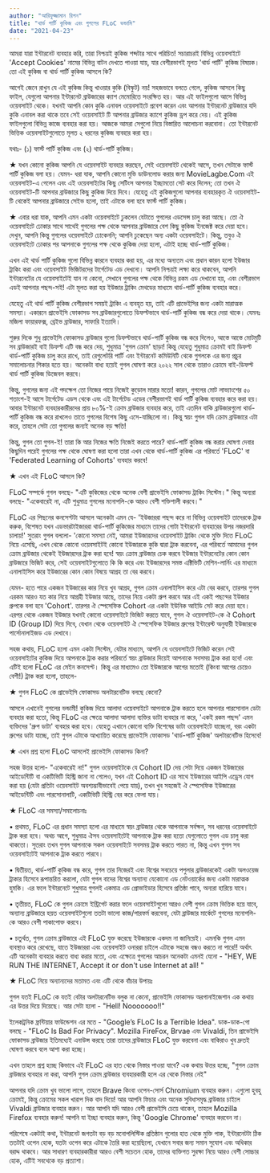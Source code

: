 ```yaml
---
author: "আরিফুজ্জামান রিপন"
title: "থার্ড পার্টি কুকিজ এবং গুগলের FLoC ভন্ডামি"
date: "2021-04-23"
---
```


আমরা যারা ইন্টারনেট ব্যবহার করি, তারা নিশ্চয়ই কুকিজ শব্দটার সাথে পরিচিত! সচারাচরই বিভিন্ন ওয়েবসাইটে 'Accept Cookies' নামের বিভিন্ন বাটন দেখতে পাওয়া যায়, যার বেশীরভাগই মূলত 'থার্ড পার্টি' কুকিজ বিষয়ক। তো এই কুকিজ বা থার্ড পার্টি কুকিজ আসলে কি?

আগেই জেনে রাখুন যে এই কুকিজ কিন্তু খাওয়ার কুকি (বিস্কুট) নয়! সহজভাবে বলতে গেলে, কুকিজ আসলে কিছু ফাইল, যেগুলো আপনার ইন্টারনেট ব্রাউজারের ক্যাশ মেমোরিতে সংরক্ষিত হয়। আর এই ফাইলগুলো আসে বিভিন্ন ওয়েবসাইট থেকে। যখনই আপনি কোন কুকি এনাবল ওয়েবসাইটে প্রবেশ করেন এবং আপনার ইন্টারনেট ব্রাউজারে যদি কুকি এনাবল করা থাকে তবে সেই ওয়েবসাইট টি আপনার ব্রাউজার ক্যাশে কুকিজ ড্রপ করে দেয়। এই কুকিজ ফাইলগুলো বিভিন্ন কাজে ব্যবহার করা হয়। আজকে আমরা সেগুলো নিয়ে বিস্তারিত আলোচনা করবোনা। তো ইন্টারনেট ভিত্তিক ওয়েবসাইটগুলোতে মূলত ২ ধরনের কুকিজ ব্যবহার করা হয়।

যথাঃ- (১) ফার্স্ট পার্টি কুকিজ এবং (২) থার্ড-পার্টি কুকিজ।

★ যখন কোনো কুকিজ আপনি যে ওয়েবসাইট ব্যবহার করছেন, সেই ওয়েবসাইট থেকেই আসে, তখন সেটাকে ফার্স্ট পার্টি কুকিজ বলা হয়। যেমন- ধরা যাক, আপনি কোনো মুভি ডাউনলোড করার জন্য MovieLagbe.Com এই ওয়েবসাইট-এ গেলেন এবং এই ওয়েবসাইটের কিছু সেটিংস আপনার ইচ্ছামতো সেট করে দিলেন; তো তখন ঐ ওয়েবসাইট-টি আপনার ব্রাউজারে কিছু কুকিজ দিয়ে দিবে। যেহেতু এই কুকিজগুলো আপনার ব্যবহারকৃত ঐ ওয়েবসাইট-টি থেকেই আপনার ব্রাউজারে সেইভ হলো, তাই এটাকে বলা হবে ফার্স্ট পার্টি কুকিজ।

★ এবার ধরা যাক, আপনি এমন একটা ওয়েবসাইটে ঢুকলেন যেটাতে গুগলের এডসেন্স চালু করা আছে। তো ঐ ওয়েবসাইটে ঢোকার সাথে সাথেই গুগলের পক্ষ থেকে আপনার ব্রাউজারে বেশ কিছু কুকিজ ইনজেক্ট করে দেয়া হবে। দেখুন, আপনি কিন্তু গুগলের ওয়েবসাইটে ঢোকেননি; আপনি ঢুকেছেন অন্য একটা ওয়েবসাইটে। কিন্তু, তবুও ঐ ওয়েবসাইটে ঢোকার পর আপনাকে গুগলের পক্ষ থেকে কুকিজ দেয়া হলো, এটাই হচ্ছে থার্ড-পার্টি কুকিজ।

এখন এই থার্ড পার্টি কুকিজ গুলো বিভিন্ন কারনে ব্যবহার করা হয়, এর মধ্যে অন্যতম এবং প্রধান কারন হলো ইউজার ট্রাকিং করা এবং ওয়েবসাইট ভিজিটরদের টার্গেটেড এড দেখনো। আপনি নিশ্চয়ই লক্ষ্য করে থাকবেন, আপনি ইন্টারনেটের যে ওয়েবসাইটেই যান না কেনো, সেখানে গুগলের পক্ষ থেকে বিভিন্ন রকম এড দেখানো হয়, এবং বেশীরভাগ এডই আপনার পছন্দ-সই! এটা মূলত করা হয় ইউজার ট্রাকিং মেথডের মাধ্যমে থার্ড-পার্টি কুকিজ ব্যবহার করে।

যেহেতু এই থার্ড পার্টি কুকিজ বেশীরভাগ সময়ই ট্রাকিং এ ব্যবহৃত হয়, তাই এটি প্রাভেইসির জন্য একটা মারাত্মক সমস্যা। একারনে প্রাভেইসি ফোকাসড সব ব্রাউজারগুলোতে ডিফল্টভাবে থার্ড-পার্টি কুকিজ বন্ধ করে দেয়া থাকে। যেমনঃ মজিলা ফায়ারফক্স, ব্রেইভ ব্রাউজার, সাফারি ইত্যাদি।

শুরুর দিকে শুধু প্রাভেইসি ফোকাসড ব্রাউজার গুলো ডিফল্টভাবে থার্ড-পার্টি কুকিজ বন্ধ করে দিলেও, আস্তে আস্তে মোটমুটি সব ব্রাউজারই বাই ডিফল্ট এটি বন্ধ করে দেয়, শুধুমাত্র 'গুগল ক্রোম' ছাড়া! কিন্তু যেহেতু শুধুমাত্র ক্রোমই বাই ডিফল্ট থার্ড-পার্টি কুকিজ চালু করে রাখে, তাই রেগুলেটরি পার্টি এবং ইন্টারনেট কমিউনিটি থেকে গুগলকে এর জন্য প্রচুর সমালোচনার শিকার হতে হয়। অনেকটা বাধ্য হয়েই গুগল ঘোষণা করে ২০২২ সাল থেকে তারাও ক্রোমে বাই-ডিফল্ট থার্ড পার্টি কুকিজ ডিজেবল করবে।

কিন্তু, গুগলের জন্য এই পদক্ষেপ তো নিজের পায়ে নিজেই কুড়োল মারার মতো! কারন, গুগলের মোট লাভ্যাংশের ৫০ শতাংশ-ই আসে টার্গেটেড এডস থেকে এবং এই টার্গেটেড এডের বেশীরভাগই থার্ড পার্টি কুকিজ ব্যবহার করে করা হয়। আবার ইন্টারনেট ব্যবহারকারীরদের প্রায় ৮০%-ই ক্রোম ব্রাউজার ব্যবহার করে, তাই এতদিন বাকি ব্রাউজারগুলো থার্ড-পার্টি কুকিজ বন্ধ করে রাখলেও তাতে গুগলের বিশেষ কিছু এসে-যাচ্ছিলো না। কিন্তু স্বয়ং গুগল যদি ক্রোম ব্রাউজারে এটা করে, তাহলে সেটা তো গুগলের জন্যই অনেক বড় ক্ষতি!

কিন্তু, গুগল তো গুগল-ই! তারা কি আর নিজের ক্ষতি নিজেই করতে পারে? থার্ড-পার্টি কুকিজ বন্ধ করার ঘোষণা দেবার কিছুদিন পরেই গুগলের পক্ষ থেকে ঘোষণা করা হলো তারা এখন থেকে থার্ড-পার্টি কুকিজ এর পরিবর্তে 'FLoC' বা 'Federated Learning of Cohorts' ব্যবহার করবে!

★ এখন এই FLoC আসলে কি?

FLoC সম্পর্কে গুগল বলছে- "এটি কুকিজের থেকে অনেক বেশী প্রাভেইসি ফোকাসড ট্রাকিং সিস্টেম।" কিন্তু অন্যরা বলছে- "একেবারেই না, এটি শুধুমাত্র গুগলের মনোপলি-কে আরও বেশী শক্তিশালী করবে।"

FLoC এর পিছনের কনসেপ্টটা আসলে অনেকটা এমন যে- 'ইউজাররা পছন্দ করে না বিভিন্ন ওয়েবসাইট তাদেরকে ট্রাক করুক, বিশেষত যখন এডভারটাইজাররা থার্ড-পার্টি কুকিজের মাধ্যমে তাদের গোটা ইন্টারনেট ব্যবহারের উপর নজরদারি চালায়!' সুতরাং গুগল বললো- 'কোনো সমস্যা নেই, আমরা ইউজারদের ওয়েবসাইট ট্রাকিং থেকে মুক্তি দিতে FLoC নিয়ে এসেছি, এখন থেকে কোনো ওয়েবসাইটই কোনো ইউজারকে কুকি দ্বারা ট্রাক করবেনা, এর পরিবর্তে আমাদের গুগল ক্রোম ব্রাউজার থেকেই ইউজারদের ট্রাক করা হবে! স্বয়ং ক্রোম ব্রাউজার চেক করবে ইউজার ইন্টারনেটের কোন কোন ব্রাউজারে ভিজিট করে, সেই ওয়েবসাইটগুলোতে কি কি করে এবং ইউজারদের সমস্ত এক্টিভিটি মেশিন-লার্নিং এর মাধ্যমে এনালাইসিস করে ইউজারের কোন কোন বিষয়ে আগ্রহ তা বের করবে।

যেমন- হতে পারে একজন ইউজারের কার নিয়ে খুব আগ্রহ, গুগল ক্রোম এনালাইসিস করে এটা বের করবে, তারপর গুগল এরকম আরও যত কার নিয়ে আগ্রহী ইউজার আছে, তাদের নিয়ে একটা গ্রুপ করবে আর এই একই পছন্দের ইউজার গ্রুপকে বলা হবে 'Cohort'. তারপর ঐ স্পেসেফিক Cohort এর একটা ইউনিক আইডি সেট করে দেয়া হবে। এরপর থেকে একজন ইউজার যখনই কোনো ওয়েবসাইটে ভিজিট করতে যাবে, গুগল ঐ ওয়েবসাইট-কে ঐ Cohort ID (Group ID) দিয়ে দিবে, যেখান থেকে ওয়েবসাইট ঐ স্পেসেফিক ইউজার গ্রুপের ইন্টারেস্ট অনুযায়ী ইউজারকে পার্সোনালাইজড এড দেখাবে।

সহজ কথায়, FLoC হলো এমন একটা সিস্টেম, যেটার মাধ্যমে, আপনি যে ওয়েবসাইটে ভিজিট করেন সেই ওয়েবসাইটের কুকিজ দিয়ে আপনাকে ট্রাক করার পরিবর্তে স্বয়ং ব্রাউজার দিয়েই আপনাকে সবসময় ট্রাক করা হবে! এবং এটিই হলো FLoC এর মেইন কনসেপ্ট। কিন্তু এর মাধ্যমেও তো ইউজারকে আগের মতোই (কিংবা আগের চেয়েও বেশী!) ট্রাক করা হলো, তাহলে-

★ গুগল FLoC কে প্রাভেইসি ফোকাসড অলটারনেটিভ বলছে কেনো?

আসলে এখানেই গুগলের ভন্ডামী! কুকিজ দিয়ে আলাদা ওয়েবসাইটে আপনাকে ট্রাক করতে হলে আপনার পারসোনাল ডেটা ব্যবহার করা হতো, কিন্তু FLoC এর ক্ষেত্রে আলাদা আলাদা ব্যক্তির ডাটা ব্যবহার না করে, 'একই রকম পছন্দ' এমন ব্যক্তিদের 'গ্রুপ ডাটা' ব্যবহার করা হবে। যেহেতু এখানে কোনো ব্যক্তি বিশেষের ডাটা ওয়েবসাইটে যাচ্ছেনা, বরং একটা গ্রুপের ডাটা যাচ্ছে, তাই গুগল এটাকে আখ্যায়িত করেছে প্রাভেইসি ফোকাসড 'থার্ড-পার্টি কুকিজ' অলটারনেটিভ হিসেবে!

★ এখন প্রশ্ন হলো FLoC আসলেই প্রাভেইসি ফোকাসড কিনা?

সহজ উত্তর হলো- "একেবারেই না!"
গুগল ওয়েবসাইটকে যে Cohort ID দেয় সেটা দিয়ে একজন ইউজারের আইডেন্টিটি বা একটিভিটি হিস্ট্রি জানা না গেলেও, যখন এই Cohort ID এর সাথে ইউজারের আইপি এড্রেস যোগ করা হয় (যেটা প্রতিটা ওয়েবসাইট অবশ্যম্ভাবীভাবেই পেয়ে যায়), তখন খুব সহজেই ঐ স্পেসেফিক ইউজারের আইডেন্টিটি এবং পারসোনালাটি, একটিভিটি হিস্ট্রি বের করে ফেলা যায়।

★ FLoC এর সমস্যা/সমালোচনাঃ

• প্রথমত, FLoC এর প্রধান সমস্যা হলো এর মাধ্যমে স্বয়ং ব্রাউজার থেকে আপনাকে সর্বক্ষন, সব ধরনের ওয়েবসাইটে ট্রাক করা হবে। অথচ আগে, শুধুমাত্র ঐসব ওয়েবসাইটেই আপনাকে ট্রাক করা হতো যেগুলোতে গুগল এড চালু করা থাকতো। সুতরাং তখন গুগল আপনাকে সকল ওয়েবসাইটে সবসময় ট্রাক করতে পারত না, কিন্তু এখন গুগল সব ওয়েবসাইটেই আপনাকে ট্রাক করতে পারবে।

• দ্বিতীয়ত, থার্ড-পার্টি কুকিজ বন্ধ করে, গুগল তার নিজেরই এবং বিশ্বের সবচেয়ে পপুলার ব্রাউজারকেই একটা অলওয়েজ ট্রাকার হিসেবে রূপান্তরিত করলো, যেটা গুগল বাদের বিশ্বের অন্যান্য যেকোনো এড নেটওয়ার্কের জন্য একটা মারাত্মক হুমকি। এর ফলে ইন্টারনেটে শুধুমাত্র গুগলই একমাত্র এড প্রোভাইডার হিসেবে প্রতিষ্ঠা পাবে, অন্যরা হারিয়ে যাবে।

• তৃতীয়ত, FLoC কে গুগল ক্রোমে ইন্ট্রিগেট করার ফলে ওয়েবসাইটগুলো আরও বেশী গুগল ক্রোম ভিত্তিক হয়ে যাবে, অন্যান্য ব্রাউজারে হয়ত ওয়েবসাইটগুলো ততটা ভালো কাজ/পারফর্ম করবেনা, যেটা ব্রাউজার মার্কেটে গুগলের মনোপলি-কে আরও বেশী পাকাপোক্ত করবে।

• চতুর্থত, গুগল ক্রোম ব্রাউজারে এই FLoC যুক্ত করেছে ইউজারকে একদম না জানিয়েই। এমনকি গুগল এমন ব্যবস্থাও করে রেখেছে, যাতে ইউজাররা এবং ওয়েবসাইট ওনাররা চাইলে এটাকে সহজে বন্ধও করতে না পারে!! অর্থাৎ এটি অনেকটা ব্যবহার করতে বাধ্য করার মতো, এবং এক্ষেত্রে গুগলের আচরন অনেকটা এমনই যেনো - "HEY, WE RUN THE INTERNET, Accept it or don't use Internet at all! "

★ FLoC নিয়ে অন্যান্যদের মতামত এবং এটি থেকে বাঁচার উপায়ঃ

গুগল যতই FLoC কে যতই বেটার অলটারনেটিভ বলুক না কেনো, প্রাভেইসি ফোকাসড অরগানাইজেশান এক কথায় এর উত্তর দিয়ে দিয়েছে। আর সেটা হলো - "Hell! Nooooooo!!"

ইলেকট্রনিক ফ্রন্টিয়ার ফাউন্ডেশন এর মতে - "Google’s FLoC Is a Terrible Idea".  ডাক-ডাক-গো বলছে - "FLoC Is Bad For Privacy". Mozilla FireFox, Brvae এবং Vivaldi, তিন প্রাভেইসি ফোকাসড ব্রাউজার ইতিমধ্যেই এনাউন্স করছে তারা তাদের ব্রাউজারে FLoC যুক্ত করবেনা এবং বাকিরাও খুব দ্রুতই ঘোষণা করবে বলে আশা করা হচ্ছে।

এখন তাহলে প্রশ্ন হচ্ছে কিভাবে এই FLoC এর হাত থেকে নিস্তার পাওয়া যাবে?
এক কথায় উত্তর হচ্ছে, "গুগল ক্রোম ব্রাউজার ব্যবহার না করা, আপনি গুগল ক্রোম ব্রাউজার ব্যবহারকারী হলে এর থেকে নিস্তার নেই"

আপনার যদি ক্রোম খুব ভালো লাগে, তাহলে Brave কিংবা ওপেন-সোর্স Chromium ব্যবহার করুন। এগুলো হুবহু ক্রোমই, কিন্তু ক্রোমের সকল খারাপ দিক বাদ দিয়ে! আর আপনি ফিচার এবং অনেক সুবিধাসমৃদ্ধ ব্রাউজার চাইলে Vivaldi ব্রাউজার ব্যবহার করুন। আর আপনি যদি আরও বেশী প্রাভেইসি চেয়ে থাকেন, তাহলে Mozilla Firefox ব্যবহার করুন! আপনি যা ইচ্ছা ব্যবহার করুন, কিন্তু 'Google Chrome' ব্যবহার করবেন না।

পরিশেষে একটাই কথা, ইন্টারনেট জগতটা বড় বড় মনোপলিস্টিক প্রতিষ্ঠান গুলোর হাত থেকে মুক্তি পাক, ইন্টারনেটটা ঠিক ততটাই ওপেন হোক, যতটা ওপেন করে এটাকে তৈরি করা হয়েছিলো, যেখানে সবার জন্য সমান সুযোগ এবং অধিকার বরাদ্দ থাকবে। আর সাধারণ ব্যবহারকারীরা আরও বেশী সচেতন হোক, তাদের ব্যক্তিগত সুরক্ষা নিয়ে আরও বেশী সোচ্চার হোক, এটিই সবথেকে বড় প্রত্যাশা।
